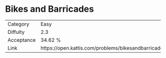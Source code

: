 # Bikes and Barricades

<table>
    <tr>
        <td>Category</td>
        <td>Easy</td>
    </tr>
    <tr>
        <td>Diffulty</td>
        <td>2.3</td>
    </tr>
    <tr>
        <td>Acceptance</td>
        <td>34.62 %</td>
    </tr>
    <tr>
        <td>Link</td>
        <td>https://open.kattis.com/problems/bikesandbarricades</td>
    </tr>
</table>